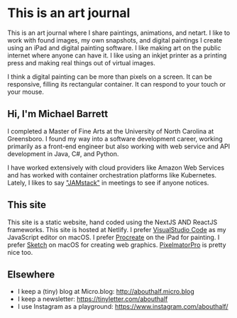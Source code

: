 # This is an art journal

This is an art journal where I share paintings, animations, and netart. I like to work with found images, my own snapshots, and digital paintings I create using an iPad and digital painting software. I like making art on the public internet where anyone can have it. I like using an inkjet printer as a printing press and making real things out of virtual images. 

I think a digital painting can be more than pixels on a screen. It can be responsive, filling its rectangular container. It can respond to your touch or your mouse.

## Hi, I'm Michael Barrett

I completed a Master of Fine Arts at the University of North Carolina at Greensboro. I found my way into a software development career, working primarily as a front-end engineer but also working with web service and API development in Java, C#, and Python.

I have worked extensively with cloud providers like Amazon Web Services and has worked with container orchestration platforms like Kubernetes. Lately, I likes to say ["JAMstack"](https://jamstack.org/) in meetings to see if anyone notices.

## This site

This site is a static website, hand coded using the NextJS AND ReactJS frameworks. This site is hosted at Netlify. I prefer [VisualStudio Code](https://code.visualstudio.com/) as my JavaScript editor on macOS. I prefer [Procreate](https://procreate.art/) on the iPad for painting. I prefer [Sketch](https://www.sketchapp.com/) on macOS for creating web graphics. [PixelmatorPro](https://www.pixelmator.com/pro/) is pretty nice too. 

## Elsewhere

* I keep a (tiny) blog at Micro.blog: http://abouthalf.micro.blog
* I keep a newsletter: https://tinyletter.com/abouthalf
* I use Instagram as a playground: https://www.instagram.com/abouthalf/ 